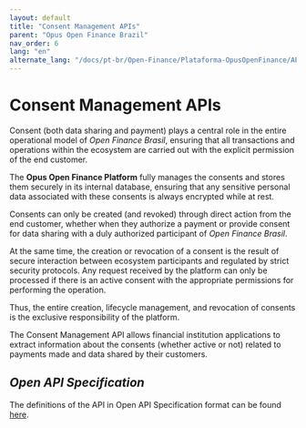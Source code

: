 ```yaml
---
layout: default
title: "Consent Management APIs"
parent: "Opus Open Finance Brazil"
nav_order: 6
lang: "en"
alternate_lang: "/docs/pt-br/Open-Finance/Plataforma-OpusOpenFinance/APIs_de_backoffice/OOF-APIBack/"
---
```


# Consent Management APIs

Consent (both data sharing and payment) plays a central role in the entire operational model of *Open Finance Brasil*, ensuring that all transactions and operations within the ecosystem are carried out with the explicit permission of the end customer.

The **Opus Open Finance Platform** fully manages the consents and stores them securely in its internal database, ensuring that any sensitive personal data associated with these consents is always encrypted while at rest.

Consents can only be created (and revoked) through direct action from the end customer, whether when they authorize a payment or provide consent for data sharing with a duly authorized participant of *Open Finance Brasil*.

At the same time, the creation or revocation of a consent is the result of secure interaction between ecosystem participants and regulated by strict security protocols. Any request received by the platform can only be processed if there is an active consent with the appropriate permissions for performing the operation.

Thus, the entire creation, lifecycle management, and revocation of consents is the exclusive responsibility of the platform.

The Consent Management API allows financial institution applications to extract information about the consents (whether active or not) related to payments made and data shared by their customers.

## *Open API Specification*

The definitions of the API in Open API Specification format can be found [here][API-backoffice].

[API-backoffice]: ../../../../swagger-ui/index.html?api=en-OAS-back-dados
